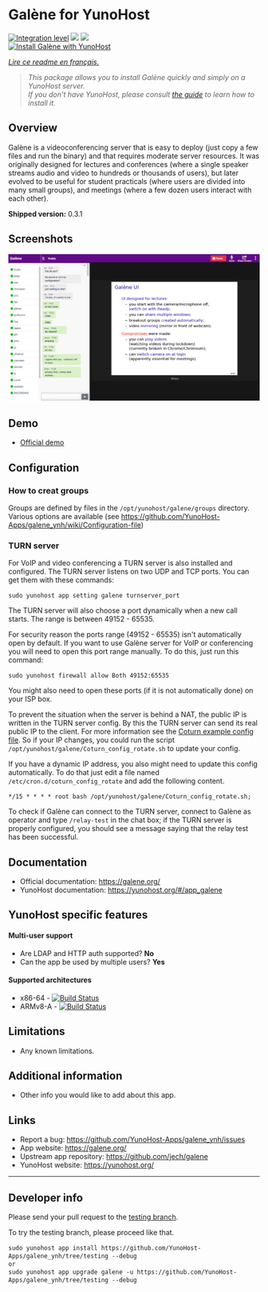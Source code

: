 # Galène for YunoHost

[![Integration level](https://dash.yunohost.org/integration/galene.svg)](https://dash.yunohost.org/appci/app/galene) ![](https://ci-apps.yunohost.org/ci/badges/galene.status.svg) ![](https://ci-apps.yunohost.org/ci/badges/galene.maintain.svg)  
[![Install Galène with YunoHost](https://install-app.yunohost.org/install-with-yunohost.svg)](https://install-app.yunohost.org/?app=galene)

*[Lire ce readme en français.](./README_fr.md)*

> *This package allows you to install Galène quickly and simply on a YunoHost server.  
If you don't have YunoHost, please consult [the guide](https://yunohost.org/#/install) to learn how to install it.*

## Overview
Galène is a videoconferencing server that is easy to deploy (just copy a few files and run the binary) and that requires moderate server resources. It was originally designed for lectures and conferences (where a single speaker streams audio and video to hundreds or thousands of users), but later evolved to be useful for student practicals (where users are divided into many small groups), and meetings (where a few dozen users interact with each other). 

**Shipped version:** 0.3.1

## Screenshots

![](screenshot.png)

## Demo

* [Official demo](https://galene.org:8443/)

## Configuration

### How to creat groups

Groups are defined by files in the `/opt/yunohost/galene/groups` directory. Various options are available (see https://github.com/YunoHost-Apps/galene_ynh/wiki/Configuration-file)

### TURN server

For VoIP and video conferencing a TURN server is also installed and configured. The TURN server listens on two UDP and TCP ports. You can get them with these commands:

```
sudo yunohost app setting galene turnserver_port
```

The TURN server will also choose a port dynamically when a new call starts. The range is between 49152 - 65535.

For security reason the ports range (49152 - 65535) isn't automatically open by default. If you want to use Galène server for VoIP or conferencing you will need to open this port range manually. To do this, just run this command:

```
sudo yunohost firewall allow Both 49152:65535
```

You might also need to open these ports (if it is not automatically done) on your ISP box.

To prevent the situation when the server is behind a NAT, the public IP is written in the TURN server config. By this the TURN server can send its real public IP to the client. For more information see the [Coturn example config file](https://github.com/coturn/coturn/blob/master/examples/etc/turnserver.conf#L56-L62). So if your IP changes, you could run the script `/opt/yunohost/galene/Coturn_config_rotate.sh` to update your config.

If you have a dynamic IP address, you also might need to update this config automatically. To do that just edit a file named `/etc/cron.d/coturn_config_rotate` and add the following content.

```
*/15 * * * * root bash /opt/yunohost/galene/Coturn_config_rotate.sh;
```

To check if Galène can connect to the TURN server, connect to Galène as operator and type `/relay-test` in the chat box; if the TURN server is properly configured, you should see a message saying that the relay test has been successful.

## Documentation

 * Official documentation: https://galene.org/
 * YunoHost documentation: https://yunohost.org/#/app_galene

## YunoHost specific features

#### Multi-user support

 * Are LDAP and HTTP auth supported? **No**
 * Can the app be used by multiple users? **Yes**

#### Supported architectures

* x86-64 - [![Build Status](https://ci-apps.yunohost.org/ci/logs/galene%20%28Apps%29.svg)](https://ci-apps.yunohost.org/ci/apps/galene/)
* ARMv8-A - [![Build Status](https://ci-apps-arm.yunohost.org/ci/logs/galene%20%28Apps%29.svg)](https://ci-apps-arm.yunohost.org/ci/apps/galene/)

## Limitations

* Any known limitations.

## Additional information

* Other info you would like to add about this app.

## Links

 * Report a bug: https://github.com/YunoHost-Apps/galene_ynh/issues
 * App website: https://galene.org/
 * Upstream app repository: https://github.com/jech/galene
 * YunoHost website: https://yunohost.org/

---

## Developer info

Please send your pull request to the [testing branch](https://github.com/YunoHost-Apps/galene_ynh/tree/testing).

To try the testing branch, please proceed like that.
```
sudo yunohost app install https://github.com/YunoHost-Apps/galene_ynh/tree/testing --debug
or
sudo yunohost app upgrade galene -u https://github.com/YunoHost-Apps/galene_ynh/tree/testing --debug
```
